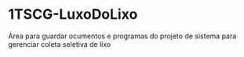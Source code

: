 # 1TSCG-LuxoDoLixo
Área para guardar ocumentos e programas do projeto de sistema para gerenciar coleta seletiva de lixo
